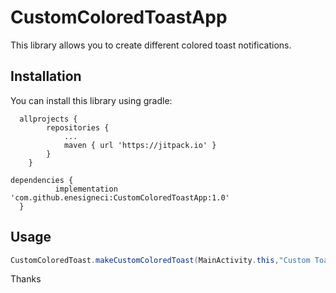 # CustomColoredToastApp
This library allows you to create different colored toast notifications.

## Installation

You can install this library using gradle:

```
  allprojects {
		repositories {
			...
			maven { url 'https://jitpack.io' }
		}
	}
```
  ```
  dependencies {
	        implementation 'com.github.enesigneci:CustomColoredToastApp:1.0'
	}
```
## Usage
 ```java
 CustomColoredToast.makeCustomColoredToast(MainActivity.this,"Custom Toast",CustomColoredToast.LENGTH_LONG,R.color.colorPrimary);
 ```
 
 Thanks

